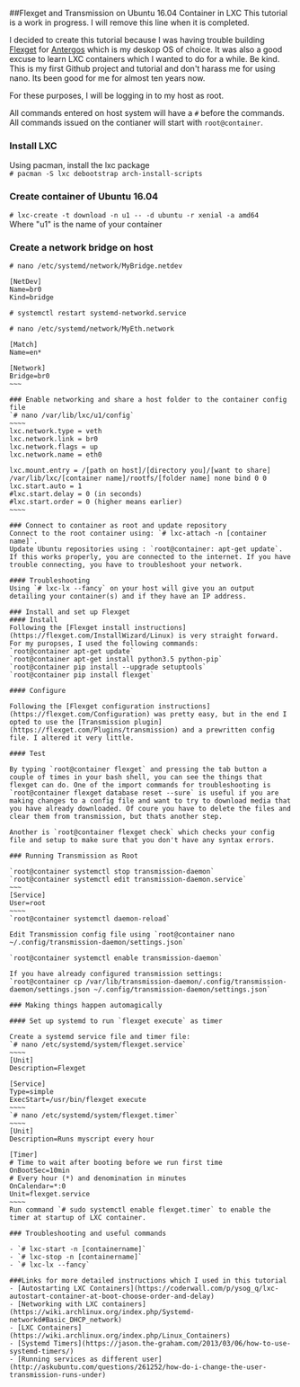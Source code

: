 ##Flexget and Transmission on Ubuntu 16.04 Container in LXC
This tutorial is a work in progress. I will remove this line when it is completed.

I decided to create this tutorial because I was having trouble building [Flexget](www.flexget.com) for [Antergos](www.antergos.com) which is my deskop OS of choice. It was also a good excuse to learn LXC containers which I wanted to do for a while. Be kind. This is my first Github project and tutorial and don't harass me for using nano. Its been good for me for almost ten years now.

For these purposes, I will be logging in to my host as root.  

All commands entered on host system will have a `#` before the commands. All commands issued on the contianer will start with `root@container`.  

### Install LXC
Using pacman, install the lxc package  
`# pacman -S lxc debootstrap arch-install-scripts`

### Create container of Ubuntu 16.04
`# lxc-create -t download -n u1 -- -d ubuntu -r xenial -a amd64`  
Where "u1" is the name of your container

### Create a network bridge on host

`# nano /etc/systemd/network/MyBridge.netdev`  
~~~~
[NetDev]
Name=br0
Kind=bridge
~~~~~
`# systemctl restart systemd-networkd.service`

`# nano /etc/systemd/network/MyEth.network`
~~~~~
[Match]
Name=en*

[Network]
Bridge=br0
~~~

### Enable networking and share a host folder to the container config file 
`# nano /var/lib/lxc/u1/config`
~~~~
lxc.network.type = veth
lxc.network.link = br0
lxc.network.flags = up
lxc.network.name = eth0

lxc.mount.entry = /[path on host]/[directory you]/[want to share]  /var/lib/lxc/[container name]/rootfs/[folder name] none bind 0 0
lxc.start.auto = 1
#lxc.start.delay = 0 (in seconds)
#lxc.start.order = 0 (higher means earlier)
~~~~

### Connect to container as root and update repository
Connect to the root container using: `# lxc-attach -n [container name]`.   
Update Ubuntu repositories using : `root@container: apt-get update`.  
If this works properly, you are connected to the internet. If you have trouble connecting, you have to troubleshoot your network.

#### Troubleshooting
Using `# lxc-lx --fancy` on your host will give you an output detailing your container(s) and if they have an IP address. 

### Install and set up Flexget
#### Install
Following the [Flexget install instructions](https://flexget.com/InstallWizard/Linux) is very straight forward. For my puropses, I used the following commands:  
`root@container apt-get update`  
`root@container apt-get install python3.5 python-pip`  
`root@container pip install --upgrade setuptools`  
`root@container pip install flexget`  

#### Configure

Following the [Flexget configuration instructions](https://flexget.com/Configuration) was pretty easy, but in the end I opted to use the [Transmission plugin](https://flexget.com/Plugins/transmission) and a prewritten config file. I altered it very little.

#### Test

By typing `root@container flexget` and pressing the tab button a couple of times in your bash shell, you can see the things that flexget can do. One of the import commands for troubleshooting is `root@container flexget database reset --sure` is useful if you are making changes to a config file and want to try to download media that you have already downloaded. Of coure you have to delete the files and clear them from transmission, but thats another step.  

Another is `root@container flexget check` which checks your config file and setup to make sure that you don't have any syntax errors.

### Running Transmission as Root

`root@container systemctl stop transmission-daemon`
`root@container systemctl edit transmission-daemon.service`
~~~
[Service]
User=root
~~~~
`root@container systemctl daemon-reload`

Edit Transmission config file using `root@container nano ~/.config/transmission-daemon/settings.json`

`root@container systemctl enable transmission-daemon`

If you have already configured transmission settings:  
`root@container cp /var/lib/transmission-daemon/.config/transmission-daemon/settings.json ~/.config/transmission-daemon/settings.json` 

### Making things happen automagically

#### Set up systemd to run `flexget execute` as timer

Create a systemd service file and timer file:   
`# nano /etc/systemd/system/flexget.service`   
~~~~
[Unit]
Description=Flexget

[Service]
Type=simple
ExecStart=/usr/bin/flexget execute
~~~~   
`# nano /etc/systemd/system/flexget.timer`   
~~~~
[Unit]
Description=Runs myscript every hour

[Timer]
# Time to wait after booting before we run first time
OnBootSec=10min
# Every hour (*) and denomination in minutes
OnCalendar=*:0
Unit=flexget.service
~~~~   
Run command `# sudo systemctl enable flexget.timer` to enable the timer at startup of LXC container.

### Troubleshooting and useful commands

- `# lxc-start -n [containername]`
- `# lxc-stop -n [containername]`
- `# lxc-lx --fancy`

###Links for more detailed instructions which I used in this tutorial
- [Autostarting LXC Containers](https://coderwall.com/p/ysog_q/lxc-autostart-container-at-boot-choose-order-and-delay)
- [Networking with LXC containers](https://wiki.archlinux.org/index.php/Systemd-networkd#Basic_DHCP_network)
- [LXC Containers](https://wiki.archlinux.org/index.php/Linux_Containers)
- [Systemd Timers](https://jason.the-graham.com/2013/03/06/how-to-use-systemd-timers/)
- [Running services as different user](http://askubuntu.com/questions/261252/how-do-i-change-the-user-transmission-runs-under)
